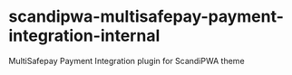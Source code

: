 # scandipwa-multisafepay-payment-integration-internal
MultiSafepay Payment Integration plugin for ScandiPWA theme
